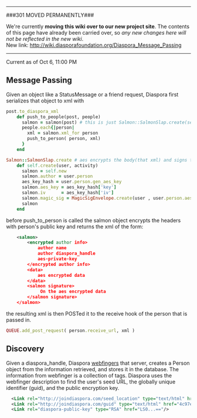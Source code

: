 ----

###301 MOVED PERMANENTLY###

We're currently **moving this wiki over to our new project site**. The contents of this page have  already been carried over, so _any new changes here will not be reflected in the new wiki_.  
New link: http://wiki.diasporafoundation.org/Diaspora_Message_Passing

----
Current as of Oct 6, 11:00 PM

## Message Passing
Given an object like a StatusMessage or a friend request, Diaspora first serializes that object to xml with 

```ruby
post.to_diaspora_xml
    def push_to_people(post, people)
      salmon = salmon(post) # this is just Salmon::SalmonSlap.create(self, post.to_diaspora_xml)
      people.each{|person|
        xml = salmon.xml_for person
        push_to_person( person, xml)
      }
    end

Salmon::SalmonSlap.create # aes encrypts the body(that xml) and signs the aes ciphertext
    def self.create(user, activity)
      salmon = self.new
      salmon.author = user.person
      aes_key_hash = user.person.gen_aes_key
      salmon.aes_key = aes_key_hash['key']
      salmon.iv      = aes_key_hash['iv']
      salmon.magic_sig = MagicSigEnvelope.create(user , user.person.aes_encrypt(activity, aes_key_hash))
      salmon
    end
```

before push_to_person is called the salmon object encrypts the headers with person's public key and 
returns the xml of the form:
```xml
    <salmon>
        <encrypted author info>
            author name
            author diaspora_handle
            aes-private-key
        </encrypted author info>
        <data>
            aes encrypted data
        </data>
        <salmon signature>
             On the aes encrypted data
        </salmon signature>
    </salmon>
```
the resulting xml is then POSTed it to the receive hook of the person that is passed in.
```ruby
QUEUE.add_post_request( person.receive_url, xml )
```


## Discovery
Given a diaspora_handle, Diaspora [webfingers](http://webfinger.org/) that server, creates a Person object from the information retrieved, and stores it in the database.  The information from webfinger is a collection of <link> tags. Diaspora uses the webfinger description to find the user's seed URL, the globally unique identifier (guid), and the public encryption key.

```xml
  <Link rel="http://joindiaspora.com/seed_location" type="text/html" href="http://tom.joindiaspora.com/"/>
  <Link rel="http://joindiaspora.com/guid" type="text/html" href="4c97e47634b7da329d000003"/>
  <Link rel="diaspora-public-key" type="RSA" href="LS0...=="/>
```